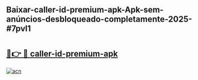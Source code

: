 ## Baixar-caller-id-premium-apk-Apk-sem-anúncios-desbloqueado-completamente-2025-#7pvl1

# <h2><a href="https://ainizakaria.my?title=caller-id-premium-apk&ref=22M">🔗👉 🔴 caller-id-premium-apk</a></h2>

[![acn](https://github.com/user-attachments/assets/0f9c940e-d8b0-45ae-aac7-cd30a18b3e1c)](https://ainizakaria.my?title=caller-id-premium-apk&ref=22M)

